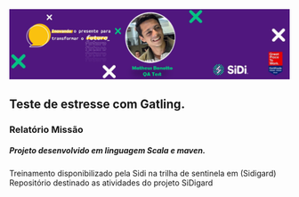 <img src=".\img\header.png"/>

## Teste de estresse com Gatling.
### Relatório Missão
##### Projeto desenvolvido em linguagem Scala e maven.
Treinamento disponibilizado pela Sidi na trilha de sentinela em (Sidigard)
Repositório destinado as atividades do projeto SiDigard


